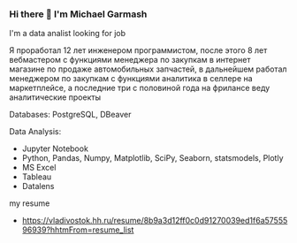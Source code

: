 ### Hi there 👋 I'm Michael Garmash
I'm a data analist looking for job

Я проработал 12 лет инженером программистом, после этого 8 лет вебмастером с функциями менеджера по закупкам в интернет магазине по продаже автомобильных запчастей, в дальнейшем работал менеджером по закупкам с функциями аналитика в селлере на маркетплейсе, а последние три с половиной года на фрилансе веду аналитические проекты

Databases:
PostgreSQL, DBeaver

Data Analysis:
- Jupyter Notebook
- Python, Pandas, Numpy, Matplotlib, SciPy, Seaborn, statsmodels, Plotly
- MS Excel
- Tableau
- Datalens

my resume
- https://vladivostok.hh.ru/resume/8b9a3d12ff0c0d91270039ed1f6a5755596939?hhtmFrom=resume_list
<!--
**michaelgarmash/michaelgarmash** is a ✨ _special_ ✨ repository because its `README.md` (this file) appears on your GitHub profile.

Here are some ideas to get you started:

- 🔭 I’m currently working on ...
- 🌱 I’m currently learning ...
- 👯 I’m looking to collaborate on ...
- 🤔 I’m looking for help with ...
- 💬 Ask me about ...
- 📫 How to reach me: ...
- 😄 Pronouns: ...
- ⚡ Fun fact: ...
-->

